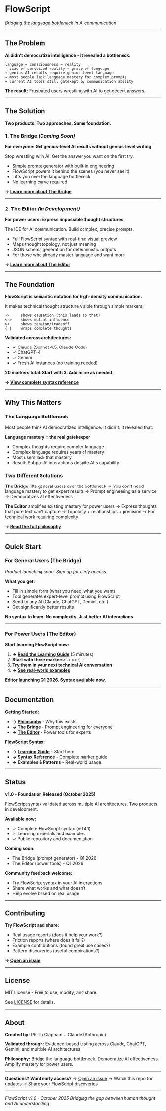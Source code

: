 # FlowScript

*Bridging the language bottleneck in AI communication*

---

## The Problem

**AI didn't democratize intelligence - it revealed a bottleneck:**

```
language = consciousness = reality
→ size of perceived reality = grasp of language
→ genius AI results require genius-level language
→ most people lack language mastery for complex prompts
= current AI tools still gatekept by communication ability
```

**The result:** Frustrated users wrestling with AI to get decent answers.

---

## The Solution

**Two products. Two approaches. Same foundation.**

### 1. The Bridge *(Coming Soon)*
**For everyone: Get genius-level AI results without genius-level writing**

Stop wrestling with AI. Get the answer you want on the first try.

- Simple prompt generator with built-in engineering
- FlowScript powers it behind the scenes (you never see it)
- Lifts you over the language bottleneck
- No learning curve required

**→ [Learn more about The Bridge](docs/bridge.md)**

---

### 2. The Editor *(In Development)*
**For power users: Express impossible thought structures**

The IDE for AI communication. Build complex, precise prompts.

- Full FlowScript syntax with real-time visual preview
- Maps thought topology, not just meaning
- JSON schema generation for deterministic outputs
- For those who already master language and want more

**→ [Learn more about The Editor](docs/editor.md)**

---

## The Foundation

**FlowScript is semantic notation for high-density communication.**

It makes technical thought structure visible through simple markers:

```
->     shows causation (this leads to that)
<->    shows mutual influence
><     shows tension/tradeoff
{ }    wraps complete thoughts
```

**Validated across architectures:**
- ✓ Claude (Sonnet 4.5, Claude Code)
- ✓ ChatGPT-4
- ✓ Gemini
- ✓ Fresh AI instances (no training needed)

**20 markers total. Start with 3. Add more as needed.**

**→ [View complete syntax reference](docs/syntax.md)**

---

## Why This Matters

### The Language Bottleneck

Most people think AI democratized intelligence. It didn't. It revealed that:

**Language mastery = the real gatekeeper**

- Complex thoughts require complex language
- Complex language requires years of mastery
- Most users lack that mastery
- Result: Subpar AI interactions despite AI's capability

### Two Different Solutions

**The Bridge** lifts general users over the bottleneck
→ You don't need language mastery to get expert results
→ Prompt engineering as a service
→ Democratizes AI effectiveness

**The Editor** amplifies existing mastery for power users
→ Express thoughts that pure text can't capture
→ Topology + relationships + precision
→ For technical work requiring complexity

**→ [Read the full philosophy](docs/philosophy.md)**

---

## Quick Start

### For General Users (The Bridge)
*Product launching soon. Sign up for early access.*

**What you get:**
- Fill in simple form (what you need, what you want)
- Tool generates expert-level prompt using FlowScript
- Send to any AI (Claude, ChatGPT, Gemini, etc.)
- Get significantly better results

**No syntax to learn. No complexity. Just better AI interactions.**

---

### For Power Users (The Editor)

**Start learning FlowScript now:**

1. **→ [Read the Learning Guide](FLOWSCRIPT_LEARNING.md)** (5 minutes)
2. **Start with three markers:** `->` `><` `{ }`
3. **Try them in your next technical AI conversation**
4. **→ [See real-world examples](FLOWSCRIPT_EXAMPLES.md)**

**Editor launching Q1 2026. Syntax available now.**

---

## Documentation

**Getting Started:**
- **→ [Philosophy](docs/philosophy.md)** - Why this exists
- **→ [The Bridge](docs/bridge.md)** - Prompt engineering for everyone
- **→ [The Editor](docs/editor.md)** - Power tools for experts

**FlowScript Syntax:**
- **→ [Learning Guide](FLOWSCRIPT_LEARNING.md)** - Start here
- **→ [Syntax Reference](FLOWSCRIPT_SYNTAX.md)** - Complete marker guide  
- **→ [Examples & Patterns](FLOWSCRIPT_EXAMPLES.md)** - Real-world usage

---

## Status

**v1.0 - Foundation Released (October 2025)**

FlowScript syntax validated across multiple AI architectures. Two products in development.

**Available now:**
- ✓ Complete FlowScript syntax (v0.4.1)
- ✓ Learning materials and examples
- ✓ Public repository and documentation

**Coming soon:**
- The Bridge (prompt generator) - Q1 2026
- The Editor (power tools) - Q1 2026

**Community feedback welcome:**
- Try FlowScript syntax in your AI interactions
- Share what works and what doesn't
- Help evolve based on real usage

---

## Contributing

**Try FlowScript and share:**
- Real usage reports (does it help your work?)
- Friction reports (where does it fail?)
- Example contributions (found great use cases?)
- Pattern discoveries (useful combinations?)

**→ [Open an issue](https://github.com/phillipclapham/flowscript/issues)**

---

## License

MIT License - Free to use, modify, and share.

See [LICENSE](LICENSE) for details.

---

## About

**Created by:** Phillip Clapham + Claude (Anthropic)

**Validated through:** Evidence-based testing across Claude, ChatGPT, Gemini, and multiple AI architectures

**Philosophy:** Bridge the language bottleneck. Democratize AI effectiveness. Amplify mastery for power users.

---

**Questions? Want early access?**
→ [Open an issue](https://github.com/phillipclapham/flowscript/issues)
→ Watch this repo for updates
→ Share your FlowScript discoveries

---

*FlowScript v1.0 - October 2025*
*Bridging the gap between human thought and AI understanding*
